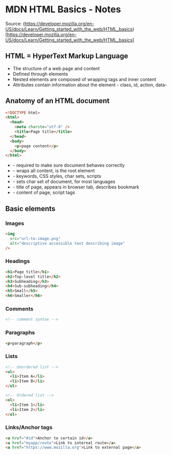 # MDN HTML Basics - Notes

Source: (https://developer.mozilla.org/en-US/docs/Learn/Getting_started_with_the_web/HTML_basics)[https://developer.mozilla.org/en-US/docs/Learn/Getting_started_with_the_web/HTML_basics]

## HTML = HyperText Markup Language

- The structure of a web page and content
- Defined through elements
- Nested elements are composed of wrapping tags and inner content
- Attributes contain information about the element - class, id, action, data-

## Anatomy of an HTML document

```html
<!DOCTYPE html>
<html>
  <head>
    <meta charste="utf-8" />
    <title>Page title</title>
  </head>
  <body>
    <p>page content</p>
  </body>
</html>
```

- <!DOCTYPE html> - required to make sure document behaves correctly
- <html></html> - wraps all content, is the root element
- <head></head> - keywords, CSS styles, char sets, scripts
- <meta charset="utf-8"> - sets char set of document, for most languages
- <title></title> - title of page, appears in browser tab, describes bookmark
- <body></Body> - content of page, script tags

## Basic elements

### Images

```html
<img
  src="url-to-image.png"
  alt="descriptive accessible text describing image"
/>
```

### Headings

```html
<h1>Page title</h1>
<h2>Top-level title</h2>
<h3>Subheading</h3>
<h4>Sub-subheading</h4>
<h5>Small</h5>
<h6>Smaller</h6>
```

### Comments

```html
<!-- comment syntax -->
```

### Paragraphs

```html
<p>paragraph</p>
```

### Lists

```html
<!-- Unordered list -->
<ul>
  <li>Item A</li>
  <li>Item B</li>
</ul>

<!-- Ordered list -->
<ol>
  <li>Item 1</li>
  <li>Item 2</li>
</ol>
```

### Links/Anchor tags

```html
<a href="#id">Anchor to certain id</a>
<a href="myapp/route">Link to internal route</a>
<a href="https://www.mozilla.org">Link to external page</a>
```
